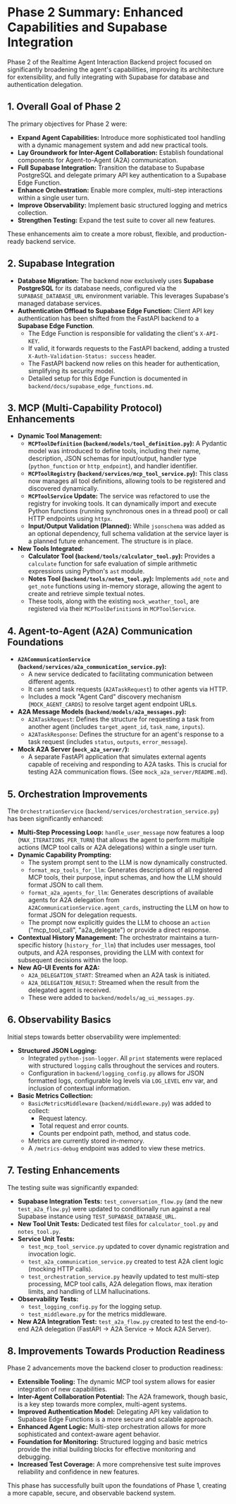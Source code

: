 # Phase 2 Summary: Enhanced Capabilities and Supabase Integration

Phase 2 of the Realtime Agent Interaction Backend project focused on significantly broadening the agent's capabilities, improving its architecture for extensibility, and fully integrating with Supabase for database and authentication delegation.

## 1. Overall Goal of Phase 2

The primary objectives for Phase 2 were:
-   **Expand Agent Capabilities:** Introduce more sophisticated tool handling with a dynamic management system and add new practical tools.
-   **Lay Groundwork for Inter-Agent Collaboration:** Establish foundational components for Agent-to-Agent (A2A) communication.
-   **Full Supabase Integration:** Transition the database to Supabase PostgreSQL and delegate primary API key authentication to a Supabase Edge Function.
-   **Enhance Orchestration:** Enable more complex, multi-step interactions within a single user turn.
-   **Improve Observability:** Implement basic structured logging and metrics collection.
-   **Strengthen Testing:** Expand the test suite to cover all new features.

These enhancements aim to create a more robust, flexible, and production-ready backend service.

## 2. Supabase Integration

-   **Database Migration:** The backend now exclusively uses **Supabase PostgreSQL** for its database needs, configured via the `SUPABASE_DATABASE_URL` environment variable. This leverages Supabase's managed database services.
-   **Authentication Offload to Supabase Edge Function:** Client API key authentication has been shifted from the FastAPI backend to a **Supabase Edge Function**.
    -   The Edge Function is responsible for validating the client's `X-API-KEY`.
    -   If valid, it forwards requests to the FastAPI backend, adding a trusted `X-Auth-Validation-Status: success` header.
    -   The FastAPI backend now relies on this header for authentication, simplifying its security model.
    -   Detailed setup for this Edge Function is documented in `backend/docs/supabase_edge_functions.md`.

## 3. MCP (Multi-Capability Protocol) Enhancements

-   **Dynamic Tool Management:**
    -   **`MCPToolDefinition` (`backend/models/tool_definition.py`):** A Pydantic model was introduced to define tools, including their name, description, JSON schemas for input/output, handler type (`python_function` or `http_endpoint`), and handler identifier.
    -   **`MCPToolRegistry` (`backend/services/mcp_tool_service.py`):** This class now manages all tool definitions, allowing tools to be registered and discovered dynamically.
    -   **`MCPToolService` Update:** The service was refactored to use the registry for invoking tools. It can dynamically import and execute Python functions (running synchronous ones in a thread pool) or call HTTP endpoints using `httpx`.
    -   **Input/Output Validation (Planned):** While `jsonschema` was added as an optional dependency, full schema validation at the service layer is a planned future enhancement. The structure is in place.
-   **New Tools Integrated:**
    *   **Calculator Tool (`backend/tools/calculator_tool.py`):** Provides a `calculate` function for safe evaluation of simple arithmetic expressions using Python's `ast` module.
    *   **Notes Tool (`backend/tools/notes_tool.py`):** Implements `add_note` and `get_note` functions using in-memory storage, allowing the agent to create and retrieve simple textual notes.
    *   These tools, along with the existing `mock_weather_tool`, are registered via their `MCPToolDefinition`s in `MCPToolService`.

## 4. Agent-to-Agent (A2A) Communication Foundations

-   **`A2ACommunicationService` (`backend/services/a2a_communication_service.py`):**
    *   A new service dedicated to facilitating communication between different agents.
    *   It can send task requests (`A2ATaskRequest`) to other agents via HTTP.
    *   Includes a mock "Agent Card" discovery mechanism (`MOCK_AGENT_CARDS`) to resolve target agent endpoint URLs.
-   **A2A Message Models (`backend/models/a2a_messages.py`):**
    *   `A2ATaskRequest`: Defines the structure for requesting a task from another agent (includes `target_agent_id`, `task_name`, `inputs`).
    *   `A2ATaskResponse`: Defines the structure for an agent's response to a task request (includes `status`, `outputs`, `error_message`).
-   **Mock A2A Server (`mock_a2a_server/`):**
    *   A separate FastAPI application that simulates external agents capable of receiving and responding to A2A tasks. This is crucial for testing A2A communication flows. (See `mock_a2a_server/README.md`).

## 5. Orchestration Improvements

The `OrchestrationService` (`backend/services/orchestration_service.py`) has been significantly enhanced:
-   **Multi-Step Processing Loop:** `handle_user_message` now features a loop (`MAX_ITERATIONS_PER_TURN`) that allows the agent to perform multiple actions (MCP tool calls or A2A delegations) within a single user turn.
-   **Dynamic Capability Prompting:**
    *   The system prompt sent to the LLM is now dynamically constructed.
    *   `format_mcp_tools_for_llm`: Generates descriptions of all registered MCP tools, their purpose, input schemas, and how the LLM should format JSON to call them.
    *   `format_a2a_agents_for_llm`: Generates descriptions of available agents for A2A delegation from `A2ACommunicationService.agent_cards`, instructing the LLM on how to format JSON for delegation requests.
    *   The prompt now explicitly guides the LLM to choose an `action` ("mcp_tool_call", "a2a_delegate") or provide a direct response.
-   **Contextual History Management:** The orchestrator maintains a turn-specific history (`history_for_llm`) that includes user messages, tool outputs, and A2A responses, providing the LLM with context for subsequent decisions within the loop.
-   **New AG-UI Events for A2A:**
    *   `A2A_DELEGATION_START`: Streamed when an A2A task is initiated.
    *   `A2A_DELEGATION_RESULT`: Streamed when the result from the delegated agent is received.
    *   These were added to `backend/models/ag_ui_messages.py`.

## 6. Observability Basics

Initial steps towards better observability were implemented:
-   **Structured JSON Logging:**
    *   Integrated `python-json-logger`. All `print` statements were replaced with structured `logging` calls throughout the services and routers.
    *   Configuration in `backend/logging_config.py` allows for JSON formatted logs, configurable log levels via `LOG_LEVEL` env var, and inclusion of contextual information.
-   **Basic Metrics Collection:**
    *   `BasicMetricsMiddleware` (`backend/middleware.py`) was added to collect:
        *   Request latency.
        *   Total request and error counts.
        *   Counts per endpoint path, method, and status code.
    *   Metrics are currently stored in-memory.
    *   A `/metrics-debug` endpoint was added to view these metrics.

## 7. Testing Enhancements

The testing suite was significantly expanded:
-   **Supabase Integration Tests:** `test_conversation_flow.py` (and the new `test_a2a_flow.py`) were updated to conditionally run against a real Supabase instance using `TEST_SUPABASE_DATABASE_URL`.
-   **New Tool Unit Tests:** Dedicated test files for `calculator_tool.py` and `notes_tool.py`.
-   **Service Unit Tests:**
    *   `test_mcp_tool_service.py` updated to cover dynamic registration and invocation logic.
    *   `test_a2a_communication_service.py` created to test A2A client logic (mocking HTTP calls).
    *   `test_orchestration_service.py` heavily updated to test multi-step processing, MCP tool calls, A2A delegation flows, max iteration limits, and handling of LLM hallucinations.
-   **Observability Tests:**
    *   `test_logging_config.py` for the logging setup.
    *   `test_middleware.py` for the metrics middleware.
-   **New A2A Integration Test:** `test_a2a_flow.py` created to test the end-to-end A2A delegation (FastAPI -> A2A Service -> Mock A2A Server).

## 8. Improvements Towards Production Readiness

Phase 2 advancements move the backend closer to production readiness:
-   **Extensible Tooling:** The dynamic MCP tool system allows for easier integration of new capabilities.
-   **Inter-Agent Collaboration Potential:** The A2A framework, though basic, is a key step towards more complex, multi-agent systems.
-   **Improved Authentication Model:** Delegating API key validation to Supabase Edge Functions is a more secure and scalable approach.
-   **Enhanced Agent Logic:** Multi-step orchestration allows for more sophisticated and context-aware agent behavior.
-   **Foundation for Monitoring:** Structured logging and basic metrics provide the initial building blocks for effective monitoring and debugging.
-   **Increased Test Coverage:** A more comprehensive test suite improves reliability and confidence in new features.

This phase has successfully built upon the foundations of Phase 1, creating a more capable, secure, and observable backend system.
```
